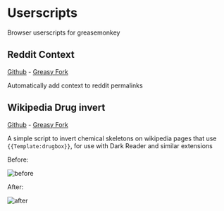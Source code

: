 # Userscripts

Browser userscripts for greasemonkey

## Reddit Context

[Github](https://github.com/srsutherland/Userscripts/blob/master/reddit-context.user.js) - [Greasy Fork](https://greasyfork.org/en/scripts/407164-reddit-context)

Automatically add context to reddit permalinks

## Wikipedia Drug invert

[Github](https://github.com/srsutherland/Userscripts/blob/master/wiki-drug-invert.user.js) - [Greasy Fork](https://greasyfork.org/en/scripts/396052-wikipedia-drug-invert)

A simple script to invert chemical skeletons on wikipedia pages that use `{{Template:drugbox}}`, for use with Dark Reader and similar extensions

Before:

![before](https://greasyfork.org/system/screenshots/screenshots/000/018/928/original/Screenshot_2020-02-04_at_12.49.58_AM.png?1580806265)

After:

![after](https://greasyfork.org/system/screenshots/screenshots/000/018/929/original/Screenshot_2020-02-04_at_12.50.31_AM.png?1580806265)
